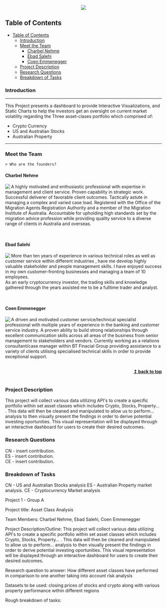 <a name="top"></a>
<p align="center">
  <img src="https://github.com/coenfe/group-project/A_Team_Logo.gif"/>
</p>

## Table of Contents 

- [Table of Contents](#table-of-contents)
  - [Introduction](#introduction)
  - [Meet the Team](#meet-the-team)
    - [Charbel Nehme](#charbel-nehme)
    - [Ebad Salehi](#ebad-salehi)
    - [Coen Emmenegger](#coen-emmenegger)
  - [Project Description](#project-description)
  - [Research Questions](#research-questions)
  - [Breakdown of Tasks](#breakdown-of-tasks)

### Introduction 

---

This Project presents a dashboard to provide Interactive Visualizations, and Static Charts to help the investors get an oversight on current market volatility regarding the Three asset-clases portfolio which comprised of: <br/>
 - Crypto Currency
 - US and Australian Stocks
 - Australian Property

---

### Meet the Team

```
> Who are the founders?
```
#### Charbel Nehme ####

<img align="left" src="images/charbel.png"> A highly motivated and enthusiastic professional with expertise in management and client service. Proven capability in strategic work. Successful deliverer of favorable client outcomes.
Tactically astute in managing a complex and varied case load. Registered with the Office of the Migration Agents
Registration Authority and a member of the Migration Institute of Australia. Accountable for upholding high standards
set by the migration advice profession while providing quality service to a diverse range of clients in
Australia and overseas.

<br/>

#### Ebad Salehi ####
<img align="left" src="images/">

More than ten years of experience in various technical roles as well as customer service within different industries , have me develop highly valuable stakeholder and people management skills. I have enjoyed success in my own customer-fronting businesses and managing a team of 10 employees. 
<br/>
As an early cryptocurrency investor, the trading skills and knowledge gathered through the years assisted me to be a fulltime trader and analyst.

<br/>

#### Coen Emmenegger ####

<img align="left" src="images/Aris-Allegos.png">


A driven and motivated customer service/technical specialist professional with multiple years of experience in the banking and customer service industry. A proven ability to build strong relationships through excellent communication skills across all areas of the business from senior management to stakeholders and vendors. Currently working as a relations consultant/case manager within BT Finacial Group providing assistance to a variety of clients utilising specialised technical skills in order to provide exceptional support.




<br/>
<div align="right">
    <b><a href="#top">↥ back to top</a></b>
</div>
<br/>

### Project Description

This project will collect various data utilizing API's to create a specific portfolio within set asset classes which includes Crypto, Stocks, Property... . This data will then be cleaned and manipulated to allow us to perform... analysis to then visually present the findings in order to derive potential investing oportunities. This visual representation will be displayed through an interactive dashboard for users to create their desired outcomes. 

### Research Questions

CN - insert contribution.
<br/>
ES - insert contribution.
<br/>
CE - insert contribution. 
<br/>
### Breakdown of Tasks

CN - US and Australian Stocks analysis 
ES - Australian Property market analysis.
CE - Cryptocurrency Market analysis 

Project 1 - Group A

Project title:
Asset Class Analysis 

Team Members:
Charbel Nehme, Ebad Salehi, Coen Emmenegger

Project Description/Outline:
This project will collect various data utilizing API's to create a specific portfolio within set asset classes which includes Crypto, Stocks, Property... . This data will then be cleaned and manipulated to allow us to perform... analysis to then visually present the findings in order to derive potential investing oportunities. This visual representation will be displayed through an interactive dashboard for users to create their desired outcomes. 

Research question to answer:
How different asset classes have performed in comparison to one another taking into account risk analysis 

Datasets to be used:
closing prices of stocks and crypto along with various property performance within different regions 

Rough breakdown of tasks:

